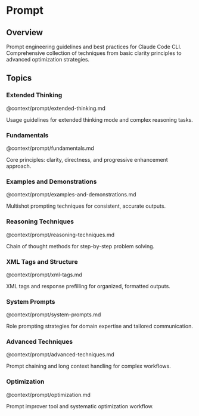 # Prompt

## Overview
Prompt engineering guidelines and best practices for Claude Code CLI. Comprehensive collection of techniques from basic clarity principles to advanced optimization strategies.

## Topics

### Extended Thinking
@context/prompt/extended-thinking.md

Usage guidelines for extended thinking mode and complex reasoning tasks.

### Fundamentals
@context/prompt/fundamentals.md

Core principles: clarity, directness, and progressive enhancement approach.

### Examples and Demonstrations
@context/prompt/examples-and-demonstrations.md

Multishot prompting techniques for consistent, accurate outputs.

### Reasoning Techniques
@context/prompt/reasoning-techniques.md

Chain of thought methods for step-by-step problem solving.

### XML Tags and Structure
@context/prompt/xml-tags.md

XML tags and response prefilling for organized, formatted outputs.

### System Prompts
@context/prompt/system-prompts.md

Role prompting strategies for domain expertise and tailored communication.

### Advanced Techniques
@context/prompt/advanced-techniques.md

Prompt chaining and long context handling for complex workflows.

### Optimization
@context/prompt/optimization.md

Prompt improver tool and systematic optimization workflow.
